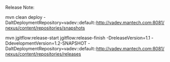Release Note:

mvn clean deploy -DaltDeploymentRepository=vadev::default::http://vadev.mantech.com:8081/nexus/content/repositories/snapshots

mvn jgitflow:release-start jgitflow:release-finish -DreleaseVersion=1.1 -DdevelopmentVersion=1.2-SNAPSHOT -DaltDeploymentRepository=vadev::default::http://vadev.mantech.com:8081/nexus/content/repositories/releases
